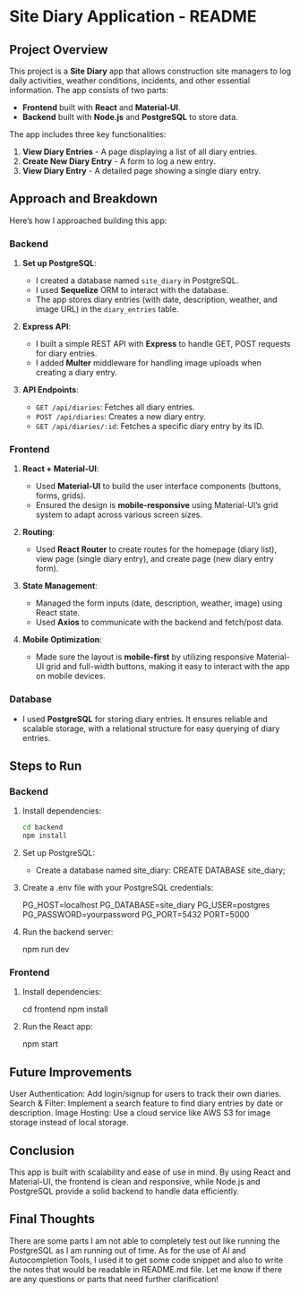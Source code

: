 # Site Diary Application - README

## Project Overview

This project is a **Site Diary** app that allows construction site managers to log daily activities, weather conditions, incidents, and other essential information. The app consists of two parts:

- **Frontend** built with **React** and **Material-UI**.
- **Backend** built with **Node.js** and **PostgreSQL** to store data.

The app includes three key functionalities:

1. **View Diary Entries** - A page displaying a list of all diary entries.
2. **Create New Diary Entry** - A form to log a new entry.
3. **View Diary Entry** - A detailed page showing a single diary entry.

## Approach and Breakdown

Here’s how I approached building this app:

### Backend

1. **Set up PostgreSQL**: 
   - I created a database named `site_diary` in PostgreSQL.
   - I used **Sequelize** ORM to interact with the database.
   - The app stores diary entries (with date, description, weather, and image URL) in the `diary_entries` table.

2. **Express API**:
   - I built a simple REST API with **Express** to handle GET, POST requests for diary entries.
   - I added **Multer** middleware for handling image uploads when creating a diary entry.

3. **API Endpoints**:
   - `GET /api/diaries`: Fetches all diary entries.
   - `POST /api/diaries`: Creates a new diary entry.
   - `GET /api/diaries/:id`: Fetches a specific diary entry by its ID.

### Frontend

1. **React + Material-UI**:
   - Used **Material-UI** to build the user interface components (buttons, forms, grids).
   - Ensured the design is **mobile-responsive** using Material-UI’s grid system to adapt across various screen sizes.

2. **Routing**:
   - Used **React Router** to create routes for the homepage (diary list), view page (single diary entry), and create page (new diary entry form).

3. **State Management**:
   - Managed the form inputs (date, description, weather, image) using React state.
   - Used **Axios** to communicate with the backend and fetch/post data.

4. **Mobile Optimization**:
   - Made sure the layout is **mobile-first** by utilizing responsive Material-UI grid and full-width buttons, making it easy to interact with the app on mobile devices.

### Database

- I used **PostgreSQL** for storing diary entries. It ensures reliable and scalable storage, with a relational structure for easy querying of diary entries.

## Steps to Run

### Backend

1. Install dependencies:

   ```bash
   cd backend
   npm install

2. Set up PostgreSQL:

    - Create a database named site_diary:
        CREATE DATABASE site_diary;

3. Create a .env file with your PostgreSQL credentials:

    PG_HOST=localhost
    PG_DATABASE=site_diary
    PG_USER=postgres
    PG_PASSWORD=yourpassword
    PG_PORT=5432
    PORT=5000

4. Run the backend server:

    npm run dev

### Frontend

1. Install dependencies:

    cd frontend
    npm install

2. Run the React app:

    npm start

## Future Improvements

User Authentication: Add login/signup for users to track their own diaries.
Search & Filter: Implement a search feature to find diary entries by date or description.
Image Hosting: Use a cloud service like AWS S3 for image storage instead of local storage.

## Conclusion

This app is built with scalability and ease of use in mind. By using React and Material-UI, the frontend is clean and responsive, while Node.js and PostgreSQL provide a solid backend to handle data efficiently.

## Final Thoughts

There are some parts I am not able to completely test out like running the PostgreSQL as I am running out of time. As for the use of AI and Autocompletion Tools, I used it to get some code snippet and also to write the notes that would be readable in README.md file. Let me know if there are any questions or parts that need further clarification!